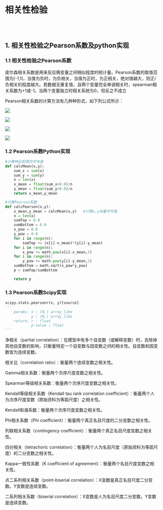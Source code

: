 # 相关性检验

<br>
<br>

## 1. 相关性检验之Pearson系数及python实现

### 1.1 相关性检验之Pearson系数

皮尔森相关系数是用来反应俩变量之间相似程度的统计量。Pearson系数的取值范围为[-1,1]，当值为负时，为负相关，当值为正时，为正相关，绝对值越大，则正/负相关的程度越大。若数据无重复值，且两个变量完全单调相关时，spearman相关系数为+1或-1。当两个变量独立时相关系统为0，但反之不成立

Pearson相关系数的计算方法有几种种形式，如下列公式所示：

![](https://upload-images.jianshu.io/upload_images/10947003-e677650f0778e825.png?imageMogr2/auto-orient/strip%7CimageView2/2/w/1240)

![](https://img-blog.csdn.net/20170621184418669)

![](https://img-blog.csdn.net/20170621184418669)

![](https://img-blog.csdn.net/20170621184418669)

### 1.2 Pearson系数Python实现
```python
#计算特征和类的平均值
def calcMean(x,y):
    sum_x = sum(x)
    sum_y = sum(y)
    n = len(x)
    x_mean = float(sum_x+0.0)/n
    y_mean = float(sum_y+0.0)/n
    return x_mean,y_mean

#计算Pearson系数
def calcPearson(x,y):
    x_mean,y_mean = calcMean(x,y)	#计算x,y向量平均值
    n = len(x)
    sumTop = 0.0
    sumBottom = 0.0
    x_pow = 0.0
    y_pow = 0.0
    for i in range(n):
        sumTop += (x[i]-x_mean)*(y[i]-y_mean)
    for i in range(n):
        x_pow += math.pow(x[i]-x_mean,2)
    for i in range(n):
        y_pow += math.pow(y[i]-y_mean,2)
    sumBottom = math.sqrt(x_pow*y_pow)
    p = sumTop/sumBottom

    return p
```

### 1.3 Pearson系数Scipy实现
```python
scipy.stats.pearsonr(x, y)[source]
'''
    params: x : (N,) array_like
            y : (N,) array_like
    return: r : float
            p-value : float
'''

```

净相关（partial correlation）：在模型中有多个自变数（或解释变数）时，去除掉其他自变数的影响，只衡量特定一个自变数与因变数之间的相关性。自变数和因变数皆为连续变数。

相关比（correlation ratio）：衡量两个连续变数之相关性。

Gamma相关系数：衡量两个次序尺度变数之相关性。

Spearman等级相关系数：衡量两个次序尺度变数之相关性。

Kendall等级相关系数（Kendall tau rank correlation coefficient）：衡量两个人为次序尺度变数（原始资料为等距尺度）之相关性。

Kendall和谐系数：衡量两个次序尺度变数之相关性。

Phi相关系数（Phi coefficient）：衡量两个真正名目尺度的二分变数之相关性。

列联相关系数（contingency coefficient）：衡量两个真正名目尺度变数之相关性。

四分相关（tetrachoric correlation）：衡量两个人为名目尺度（原始资料为等距尺度）的二分变数之相关性。

Kappa一致性系数（K coefficient of agreement）：衡量两个名目尺度变数之相关性。

点二系列相关系数（point-biserial correlation）：X变数是真正名目尺度二分变数。Y变数是连续变数。

二系列相关系数（biserial correlation）：X变数是人为名目尺度二分变数。Y变数是连续变数。